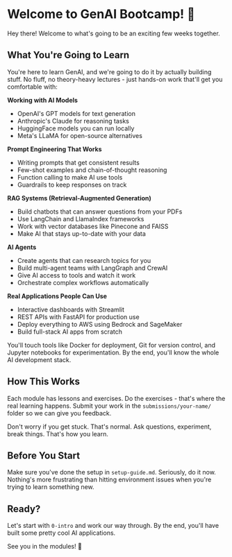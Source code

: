 # Welcome to GenAI Bootcamp! 👋

Hey there! Welcome to what's going to be an exciting few weeks together.

## What You're Going to Learn

You're here to learn GenAI, and we're going to do it by actually building stuff. No fluff, no theory-heavy lectures - just hands-on work that'll get you comfortable with:

**Working with AI Models**
- OpenAI's GPT models for text generation
- Anthropic's Claude for reasoning tasks  
- HuggingFace models you can run locally
- Meta's LLaMA for open-source alternatives

**Prompt Engineering That Works**
- Writing prompts that get consistent results
- Few-shot examples and chain-of-thought reasoning
- Function calling to make AI use tools
- Guardrails to keep responses on track

**RAG Systems (Retrieval-Augmented Generation)**
- Build chatbots that can answer questions from your PDFs
- Use LangChain and LlamaIndex frameworks
- Work with vector databases like Pinecone and FAISS
- Make AI that stays up-to-date with your data

**AI Agents**
- Create agents that can research topics for you
- Build multi-agent teams with LangGraph and CrewAI
- Give AI access to tools and watch it work
- Orchestrate complex workflows automatically

**Real Applications People Can Use**
- Interactive dashboards with Streamlit
- REST APIs with FastAPI for production use
- Deploy everything to AWS using Bedrock and SageMaker
- Build full-stack AI apps from scratch

You'll touch tools like Docker for deployment, Git for version control, and Jupyter notebooks for experimentation. By the end, you'll know the whole AI development stack.

## How This Works

Each module has lessons and exercises. Do the exercises - that's where the real learning happens. Submit your work in the `submissions/your-name/` folder so we can give you feedback.

Don't worry if you get stuck. That's normal. Ask questions, experiment, break things. That's how you learn.

## Before You Start

Make sure you've done the setup in `setup-guide.md`. Seriously, do it now. Nothing's more frustrating than hitting environment issues when you're trying to learn something new.

## Ready?

Let's start with `0-intro` and work our way through. By the end, you'll have built some pretty cool AI applications.

See you in the modules! 🚀